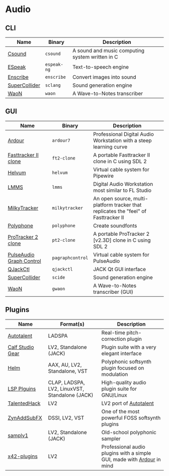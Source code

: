 # Audio

## CLI

| Name | Binary | Description |
| - | - | - |
| [Csound](https://github.com/csound/csound) | `csound` | A sound and music computing system written in C |
| [ESpeak](https://github.com/espeak-ng/espeak-ng) | `espeak-ng` | Text-to-speech engine |
| [Enscribe](https://github.com/sysrq-reisub/enscribe) | `enscribe` | Convert images into sound |
| [SuperCollider](https://github.com/supercollider/supercollider) | `sclang` | Sound generation engine |
| [WaoN](https://github.com/kichiki/WaoN) | `waon` | A Wave-to-Notes transcriber |

## GUI

| Name | Binary | Description |
| - | - | - |
| [Ardour](https://github.com/Ardour/ardour) | `ardour7` | Professional Digital Audio Workstation with a steep learning curve |
| [Fasttracker II clone](https://github.com/8bitbubsy/ft2-clone) | `ft2-clone` | A portable Fasttracker II clone in C using SDL 2 |
| [Helvum](https://gitlab.freedesktop.org/pipewire/helvum) | `helvum` | Virtual cable system for Pipewire |
| [LMMS](https://github.com/LMMS/lmms) | `lmms` | Digital Audio Workstation most similar to FL Studio |
| [MilkyTracker](https://github.com/milkytracker/MilkyTracker) | `milkytracker` | An open source, multi-platform tracker that replicates the "feel" of Fasttracker II |
| [Polyphone](https://github.com/davy7125/polyphone) | `polyphone` | Create soundfonts |
| [ProTracker 2 clone](https://github.com/8bitbubsy/pt2-clone) | `pt2-clone` | A portable ProTracker 2 [v2.3D] clone in C using SDL 2 |
| [PulseAudio Graph Control](https://github.com/futpib/pagraphcontrol) | `pagraphcontrol` | Virtual cable system for PulseAudio |
| [QJackCtl](https://github.com/rncbc/qjackctl) | `qjackctl` | JACK Qt GUI interface |
| [SuperCollider](https://github.com/supercollider/supercollider) | `scide` | Sound generation engine |
| [WaoN](https://github.com/kichiki/WaoN) | `gwaon` | A Wave-to-Notes transcriber (GUI) |

<!--
These plugin formats are sorted alphabetically, and help me when doing the same in the table below:

AAX
AU
CLAP
DSSI
LADSPA
LV2
LinuxVST
Standalone
VST
-->

## Plugins

| Name | Format(s) | Description |
| - | - | - |
| [Autotalent](http://tombaran.info/autotalent.html) | LADSPA | Real-time pitch-correction plugin |
| [Calf Studio Gear](https://github.com/calf-studio-gear/calf) | LV2, Standalone (JACK) | Plugin suite with a very elegant interface |
| [Helm](https://github.com/mtytel/helm) | AAX, AU, LV2, Standalone, VST | Polyphonic softsynth plugin focused on modulation |
| [LSP Plguins](https://github.com/sadko4u/lsp-plugins) | CLAP, LADSPA, LV2, LinuxVST, Standalone (JACK) | High-quality audio plugin suite for GNU/Linux |
| [TalentedHack](https://github.com/jeremysalwen/TalentedHack) | LV2 | LV2 port of [Autotalent](http://tombaran.info/autotalent.html) |
| [ZynAddSubFX](https://github.com/zynaddsubfx/zynaddsubfx) | DSSI, LV2, VST | One of the most powerful FOSS softsynth plugins |
| [samplv1](https://github.com/rncbc/samplv1) | LV2, Standalone (JACK) | Old-school polyphonic sampler |
| [x42-plugins](https://github.com/x42/x42-plugins) | LV2 | Professional audio plugins with a simple GUI, made with [Ardour](https://github.com/Ardour/ardour) in mind |

